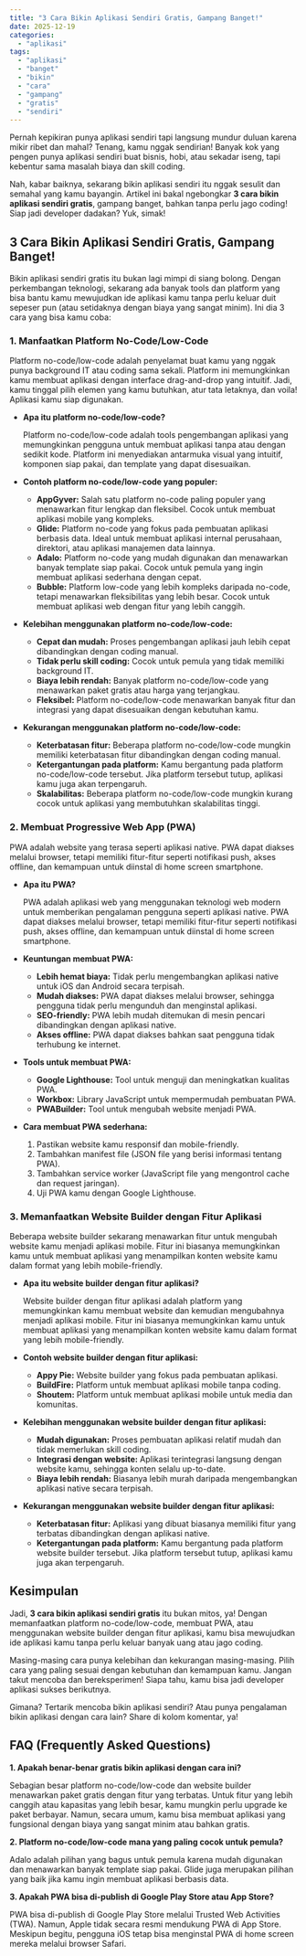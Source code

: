 ```yaml
---
title: "3 Cara Bikin Aplikasi Sendiri Gratis, Gampang Banget!"
date: 2025-12-19
categories: 
  - "aplikasi"
tags: 
  - "aplikasi"
  - "banget"
  - "bikin"
  - "cara"
  - "gampang"
  - "gratis"
  - "sendiri"
---
```


Pernah kepikiran punya aplikasi sendiri tapi langsung mundur duluan karena mikir ribet dan mahal? Tenang, kamu nggak sendirian! Banyak kok yang pengen punya aplikasi sendiri buat bisnis, hobi, atau sekadar iseng, tapi kebentur sama masalah biaya dan skill coding.

Nah, kabar baiknya, sekarang bikin aplikasi sendiri itu nggak sesulit dan semahal yang kamu bayangin. Artikel ini bakal ngebongkar **3 cara bikin aplikasi sendiri gratis**, gampang banget, bahkan tanpa perlu jago coding! Siap jadi developer dadakan? Yuk, simak!

## 3 Cara Bikin Aplikasi Sendiri Gratis, Gampang Banget!

Bikin aplikasi sendiri gratis itu bukan lagi mimpi di siang bolong. Dengan perkembangan teknologi, sekarang ada banyak tools dan platform yang bisa bantu kamu mewujudkan ide aplikasi kamu tanpa perlu keluar duit sepeser pun (atau setidaknya dengan biaya yang sangat minim). Ini dia 3 cara yang bisa kamu coba:

### 1\. Manfaatkan Platform No-Code/Low-Code

Platform no-code/low-code adalah penyelamat buat kamu yang nggak punya background IT atau coding sama sekali. Platform ini memungkinkan kamu membuat aplikasi dengan interface drag-and-drop yang intuitif. Jadi, kamu tinggal pilih elemen yang kamu butuhkan, atur tata letaknya, dan voila! Aplikasi kamu siap digunakan.

- **Apa itu platform no-code/low-code?**
    
    Platform no-code/low-code adalah tools pengembangan aplikasi yang memungkinkan pengguna untuk membuat aplikasi tanpa atau dengan sedikit kode. Platform ini menyediakan antarmuka visual yang intuitif, komponen siap pakai, dan template yang dapat disesuaikan.
    
- **Contoh platform no-code/low-code yang populer:**
    
    - **AppGyver:** Salah satu platform no-code paling populer yang menawarkan fitur lengkap dan fleksibel. Cocok untuk membuat aplikasi mobile yang kompleks.
    - **Glide:** Platform no-code yang fokus pada pembuatan aplikasi berbasis data. Ideal untuk membuat aplikasi internal perusahaan, direktori, atau aplikasi manajemen data lainnya.
    - **Adalo:** Platform no-code yang mudah digunakan dan menawarkan banyak template siap pakai. Cocok untuk pemula yang ingin membuat aplikasi sederhana dengan cepat.
    - **Bubble:** Platform low-code yang lebih kompleks daripada no-code, tetapi menawarkan fleksibilitas yang lebih besar. Cocok untuk membuat aplikasi web dengan fitur yang lebih canggih.
- **Kelebihan menggunakan platform no-code/low-code:**
    
    - **Cepat dan mudah:** Proses pengembangan aplikasi jauh lebih cepat dibandingkan dengan coding manual.
    - **Tidak perlu skill coding:** Cocok untuk pemula yang tidak memiliki background IT.
    - **Biaya lebih rendah:** Banyak platform no-code/low-code yang menawarkan paket gratis atau harga yang terjangkau.
    - **Fleksibel:** Platform no-code/low-code menawarkan banyak fitur dan integrasi yang dapat disesuaikan dengan kebutuhan kamu.
- **Kekurangan menggunakan platform no-code/low-code:**
    
    - **Keterbatasan fitur:** Beberapa platform no-code/low-code mungkin memiliki keterbatasan fitur dibandingkan dengan coding manual.
    - **Ketergantungan pada platform:** Kamu bergantung pada platform no-code/low-code tersebut. Jika platform tersebut tutup, aplikasi kamu juga akan terpengaruh.
    - **Skalabilitas:** Beberapa platform no-code/low-code mungkin kurang cocok untuk aplikasi yang membutuhkan skalabilitas tinggi.

### 2\. Membuat Progressive Web App (PWA)

PWA adalah website yang terasa seperti aplikasi native. PWA dapat diakses melalui browser, tetapi memiliki fitur-fitur seperti notifikasi push, akses offline, dan kemampuan untuk diinstal di home screen smartphone.

- **Apa itu PWA?**
    
    PWA adalah aplikasi web yang menggunakan teknologi web modern untuk memberikan pengalaman pengguna seperti aplikasi native. PWA dapat diakses melalui browser, tetapi memiliki fitur-fitur seperti notifikasi push, akses offline, dan kemampuan untuk diinstal di home screen smartphone.
    
- **Keuntungan membuat PWA:**
    
    - **Lebih hemat biaya:** Tidak perlu mengembangkan aplikasi native untuk iOS dan Android secara terpisah.
    - **Mudah diakses:** PWA dapat diakses melalui browser, sehingga pengguna tidak perlu mengunduh dan menginstal aplikasi.
    - **SEO-friendly:** PWA lebih mudah ditemukan di mesin pencari dibandingkan dengan aplikasi native.
    - **Akses offline:** PWA dapat diakses bahkan saat pengguna tidak terhubung ke internet.
- **Tools untuk membuat PWA:**
    
    - **Google Lighthouse:** Tool untuk menguji dan meningkatkan kualitas PWA.
    - **Workbox:** Library JavaScript untuk mempermudah pembuatan PWA.
    - **PWABuilder:** Tool untuk mengubah website menjadi PWA.
- **Cara membuat PWA sederhana:**
    
    1. Pastikan website kamu responsif dan mobile-friendly.
    2. Tambahkan manifest file (JSON file yang berisi informasi tentang PWA).
    3. Tambahkan service worker (JavaScript file yang mengontrol cache dan request jaringan).
    4. Uji PWA kamu dengan Google Lighthouse.

### 3\. Memanfaatkan Website Builder dengan Fitur Aplikasi

Beberapa website builder sekarang menawarkan fitur untuk mengubah website kamu menjadi aplikasi mobile. Fitur ini biasanya memungkinkan kamu untuk membuat aplikasi yang menampilkan konten website kamu dalam format yang lebih mobile-friendly.

- **Apa itu website builder dengan fitur aplikasi?**
    
    Website builder dengan fitur aplikasi adalah platform yang memungkinkan kamu membuat website dan kemudian mengubahnya menjadi aplikasi mobile. Fitur ini biasanya memungkinkan kamu untuk membuat aplikasi yang menampilkan konten website kamu dalam format yang lebih mobile-friendly.
    
- **Contoh website builder dengan fitur aplikasi:**
    
    - **Appy Pie:** Website builder yang fokus pada pembuatan aplikasi.
    - **BuildFire:** Platform untuk membuat aplikasi mobile tanpa coding.
    - **Shoutem:** Platform untuk membuat aplikasi mobile untuk media dan komunitas.
- **Kelebihan menggunakan website builder dengan fitur aplikasi:**
    
    - **Mudah digunakan:** Proses pembuatan aplikasi relatif mudah dan tidak memerlukan skill coding.
    - **Integrasi dengan website:** Aplikasi terintegrasi langsung dengan website kamu, sehingga konten selalu up-to-date.
    - **Biaya lebih rendah:** Biasanya lebih murah daripada mengembangkan aplikasi native secara terpisah.
- **Kekurangan menggunakan website builder dengan fitur aplikasi:**
    
    - **Keterbatasan fitur:** Aplikasi yang dibuat biasanya memiliki fitur yang terbatas dibandingkan dengan aplikasi native.
    - **Ketergantungan pada platform:** Kamu bergantung pada platform website builder tersebut. Jika platform tersebut tutup, aplikasi kamu juga akan terpengaruh.

## Kesimpulan

Jadi, **3 cara bikin aplikasi sendiri gratis** itu bukan mitos, ya! Dengan memanfaatkan platform no-code/low-code, membuat PWA, atau menggunakan website builder dengan fitur aplikasi, kamu bisa mewujudkan ide aplikasi kamu tanpa perlu keluar banyak uang atau jago coding.

Masing-masing cara punya kelebihan dan kekurangan masing-masing. Pilih cara yang paling sesuai dengan kebutuhan dan kemampuan kamu. Jangan takut mencoba dan bereksperimen! Siapa tahu, kamu bisa jadi developer aplikasi sukses berikutnya.

Gimana? Tertarik mencoba bikin aplikasi sendiri? Atau punya pengalaman bikin aplikasi dengan cara lain? Share di kolom komentar, ya!

## FAQ (Frequently Asked Questions)

**1\. Apakah benar-benar gratis bikin aplikasi dengan cara ini?**

Sebagian besar platform no-code/low-code dan website builder menawarkan paket gratis dengan fitur yang terbatas. Untuk fitur yang lebih canggih atau kapasitas yang lebih besar, kamu mungkin perlu upgrade ke paket berbayar. Namun, secara umum, kamu bisa membuat aplikasi yang fungsional dengan biaya yang sangat minim atau bahkan gratis.

**2\. Platform no-code/low-code mana yang paling cocok untuk pemula?**

Adalo adalah pilihan yang bagus untuk pemula karena mudah digunakan dan menawarkan banyak template siap pakai. Glide juga merupakan pilihan yang baik jika kamu ingin membuat aplikasi berbasis data.

**3\. Apakah PWA bisa di-publish di Google Play Store atau App Store?**

PWA bisa di-publish di Google Play Store melalui Trusted Web Activities (TWA). Namun, Apple tidak secara resmi mendukung PWA di App Store. Meskipun begitu, pengguna iOS tetap bisa menginstal PWA di home screen mereka melalui browser Safari.
